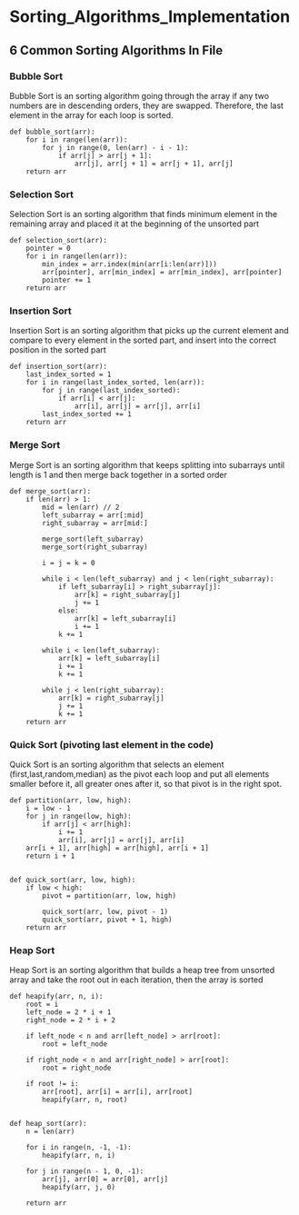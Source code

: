 # Sorting_Algorithms_Implementation
## 6 Common Sorting Algorithms In File
### Bubble Sort
Bubble Sort is an sorting algorithm going through the array if any two numbers are in descending orders, they are swapped. Therefore, the last element in the array for each loop is sorted.
```
def bubble_sort(arr):
    for i in range(len(arr)):
        for j in range(0, len(arr) - i - 1):
            if arr[j] > arr[j + 1]:
                arr[j], arr[j + 1] = arr[j + 1], arr[j]
    return arr
```
### Selection Sort
Selection Sort is an sorting algorithm that finds minimum element in the remaining array and placed it at the beginning of the unsorted part
```
def selection_sort(arr):
    pointer = 0
    for i in range(len(arr)):
        min_index = arr.index(min(arr[i:len(arr)]))
        arr[pointer], arr[min_index] = arr[min_index], arr[pointer]
        pointer += 1
    return arr
```
### Insertion Sort
Insertion Sort is an sorting algorithm that picks up the current element and compare to every element in the sorted part, and insert into the correct position in the sorted part
```
def insertion_sort(arr):
    last_index_sorted = 1
    for i in range(last_index_sorted, len(arr)):
        for j in range(last_index_sorted):
            if arr[i] < arr[j]:
                arr[i], arr[j] = arr[j], arr[i]
        last_index_sorted += 1
    return arr
```
### Merge Sort
Merge Sort is an sorting algorithm that keeps splitting into subarrays until length is 1 and then merge back together in a sorted order
```
def merge_sort(arr):
    if len(arr) > 1:
        mid = len(arr) // 2
        left_subarray = arr[:mid]
        right_subarray = arr[mid:]

        merge_sort(left_subarray)
        merge_sort(right_subarray)

        i = j = k = 0

        while i < len(left_subarray) and j < len(right_subarray):
            if left_subarray[i] > right_subarray[j]:
                arr[k] = right_subarray[j]
                j += 1
            else:
                arr[k] = left_subarray[i]
                i += 1
            k += 1

        while i < len(left_subarray):
            arr[k] = left_subarray[i]
            i += 1
            k += 1

        while j < len(right_subarray):
            arr[k] = right_subarray[j]
            j += 1
            k += 1
    return arr
```
### Quick Sort (pivoting last element in the code)
Quick Sort is an sorting algorithm that selects an element (first,last,random,median) as the pivot each loop and put all elements smaller before it, all greater ones after it, so that pivot is in the right spot.
```
def partition(arr, low, high):
    i = low - 1
    for j in range(low, high):
        if arr[j] < arr[high]:
            i += 1
            arr[i], arr[j] = arr[j], arr[i]
    arr[i + 1], arr[high] = arr[high], arr[i + 1]
    return i + 1


def quick_sort(arr, low, high):
    if low < high:
        pivot = partition(arr, low, high)

        quick_sort(arr, low, pivot - 1)
        quick_sort(arr, pivot + 1, high)
    return arr
```
### Heap Sort
Heap Sort is an sorting algorithm that builds a heap tree from unsorted array and take the root out in each iteration, then the array is sorted
```
def heapify(arr, n, i):
    root = i
    left_node = 2 * i + 1
    right_node = 2 * i + 2

    if left_node < n and arr[left_node] > arr[root]:
        root = left_node

    if right_node < n and arr[right_node] > arr[root]:
        root = right_node

    if root != i:
        arr[root], arr[i] = arr[i], arr[root]
        heapify(arr, n, root)


def heap_sort(arr):
    n = len(arr)

    for i in range(n, -1, -1):
        heapify(arr, n, i)

    for j in range(n - 1, 0, -1):
        arr[j], arr[0] = arr[0], arr[j]
        heapify(arr, j, 0)

    return arr
```
